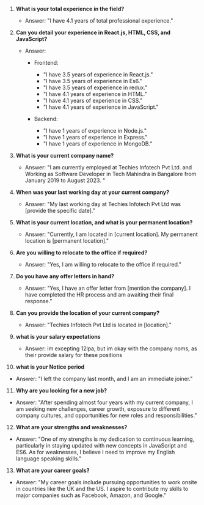 1. **What is your total experience in the field?**

   - Answer: "I have 4.1 years of total professional experience."

2. **Can you detail your experience in React.js, HTML, CSS, and JavaScript?**

   - Answer:

     - Frontend:

       - "I have 3.5 years of experience in React.js."
       - "I have 3.5 years of experience in Es6."
       - "I have 3.5 years of experience in redux."
       - "I have 4.1 years of experience in HTML."
       - "I have 4.1 years of experience in CSS."
       - "I have 4.1 years of experience in JavaScript."

     - Backend:
       - "I have 1 years of experience in Node.js."
       - "I have 1 years of experience in Express."
       - "I have 1 years of experience in MongoDB."

3. **What is your current company name?**

   - Answer: "I am currently employed at Techies Infotech Pvt Ltd. and Working as Software Developer in Tech Mahindra in Bangalore from 
January 2019 to August 2023.
"

4. **When was your last working day at your current company?**

   - Answer: "My last working day at Techies Infotech Pvt Ltd was [provide the specific date]."

5. **What is your current location, and what is your permanent location?**

   - Answer: "Currently, I am located in [current location]. My permanent location is [permanent location]."

6. **Are you willing to relocate to the office if required?**

   - Answer: "Yes, I am willing to relocate to the office if required."

7. **Do you have any offer letters in hand?**

   - Answer: "Yes, I have an offer letter from [mention the company]. I have completed the HR process and am awaiting their final response."

8. **Can you provide the location of your current company?**

   - Answer: "Techies Infotech Pvt Ltd is located in [location]."

9. **what is your salary expectations**

   - Answer: im excepting 12lpa, but im okay with the company noms, as their provide salary for these positions

10. **what is your Notice period**

- Answer: "I left the company last month, and I am an immediate joiner."

11. **Why are you looking for a new job?**

- Answer: "After spending almost four years with my current company, I am seeking new challenges, career growth, exposure to different company cultures, and opportunities for new roles and responsibilities."

12. **What are your strengths and weaknesses?**

- Answer: "One of my strengths is my dedication to continuous learning, particularly in staying updated with new concepts in JavaScript and ES6. As for weaknesses, I believe I need to improve my English language speaking skills."

13. **What are your career goals?**

- Answer: "My career goals include pursuing opportunities to work onsite in countries like the UK and the US. I aspire to contribute my skills to major companies such as Facebook, Amazon, and Google."
